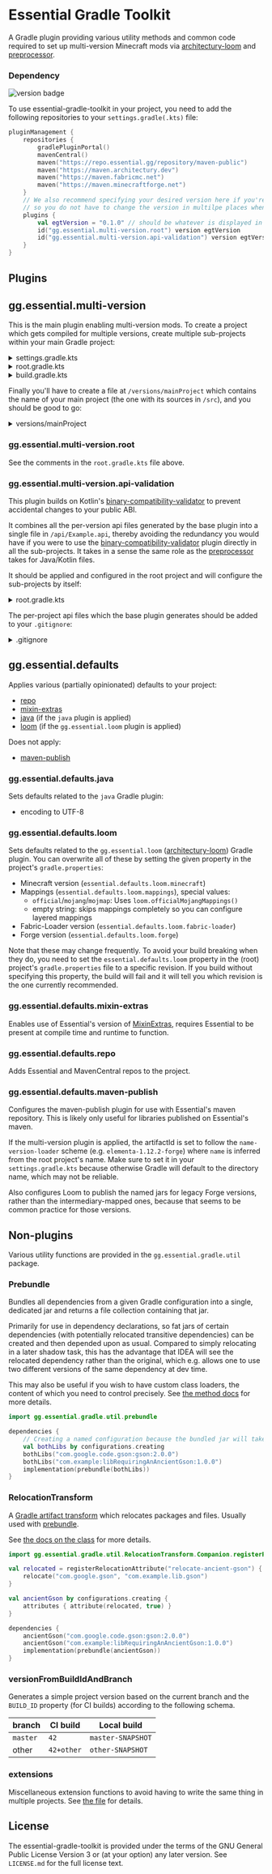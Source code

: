 # Essential Gradle Toolkit
A Gradle plugin providing various utility methods and common code required to set up multi-version Minecraft mods via [architectury-loom] and [preprocessor].

### Dependency
<img alt="version badge" src="https://badges.modcore.net/maven-metadata/v?metadataUrl=https://repo.essential.gg/repository/maven-public/gg/essential/essential-gradle-toolkit/maven-metadata.xml">

To use essential-gradle-toolkit in your project, you need to add the following repositories to your `settings.gradle(.kts)` file:
```kotlin
pluginManagement {
    repositories {
        gradlePluginPortal()
        mavenCentral()
        maven("https://repo.essential.gg/repository/maven-public")
        maven("https://maven.architectury.dev")
        maven("https://maven.fabricmc.net")
        maven("https://maven.minecraftforge.net")
    }
    // We also recommend specifying your desired version here if you're using more than one of the plugins,
    // so you do not have to change the version in multilpe places when updating.
    plugins {
        val egtVersion = "0.1.0" // should be whatever is displayed in above badge
        id("gg.essential.multi-version.root") version egtVersion
        id("gg.essential.multi-version.api-validation") version egtVersion
    }
}
```

## Plugins

## gg.essential.multi-version
This is the main plugin enabling multi-version mods.
To create a project which gets compiled for multiple versions, create multiple sub-projects within your main Gradle project:
<details>
<summary>settings.gradle.kts</summary>

```kotlin
listOf(
    "1.8.9-forge",
    "1.12.2-forge",
    "1.16.2-forge",
    "1.16.2-fabric",
).forEach { version ->
    include(":$version")
    project(":$version").apply {
        // This is where the `build` folder and per-version overwrites will reside
        projectDir = file("versions/$version")
        // All sub-projects get configured by the same `build.gradle.kts` file, the string is relative to projectDir
        // You could use separate build files for each project, but usually that would just be duplicating lots of code
        buildFileName = "../../build.gradle.kts"
    }
}

// We use the `build.gradle.kts` file for all the sub-projects (cause that's where most the interesting stuff lives),
// so we need to use a different build file for the original root project.
rootProject.buildFileName = "root.gradle.kts"
```
</details>
<details>
<summary>root.gradle.kts</summary>

```kotlin
plugins {
    // This marks the current project as the root of a multi-version project.
    // Any project using `gg.essential.multi-version` must have a parent with this root plugin applied.
    // Advanced users may use multiple (potentially independent) multi-version trees in different sub-projects.
    // This is currently equivalent to applying `com.replaymod.preprocess-root`.
    id("gg.essential.multi-version.root")
}

preprocess {
    // Here you first need to create a node per version you support and assign it an integer Minecraft version.
    // The mappings value is currently meaningless.
    val fabric11602 = createNode("1.16.2-fabric", 11602, "yarn")
    val forge11602 = createNode("1.16.2-forge", 11602, "mcp")
    val forge11202 = createNode("1.12.2-forge", 11202, "mcp")
    val forge10809 = createNode("1.8.9-forge", 10809, "mcp")

    // And then you need to tell the preprocessor which versions it should directly convert between.
    // This should form a directed graph with no cycles (i.e. a tree), which the preprocessor will then traverse to
    // produce source code for all versions from the main version.
    // Do note that the preprocessor can only convert between two projects when they are either on the same Minecraft
    // version (but use different mappings, e.g. 1.16.2 forge to fabric), or when they are using the same intermediary
    // mappings (but on different Minecraft versions, e.g. 1.12.2 forge to 1.8.9 forge, or 1.16.2 fabric to 1.18 fabric)
    // but not both at the same time, i.e. you cannot go straight from 1.12.2 forge to 1.16.2 fabric, you need to go via
    // an intermediary 1.16.2 forge project which has something in common with both.
    fabric11602.link(forge11602)
    forge11602.link(forge11202)
    // For any link, you can optionally specify a file containing extra mappings which the preprocessor cannot infer by
    // itself, e.g. forge intermediary names do not contain class names, so you may need to supply mappings for those
    // manually.
    forge11202.link(forge10809, file("versions/1.12.2-1.8.9.txt"))
}
```
</details>
<details>
<summary>build.gradle.kts</summary>

```kotlin
plugins {
    // If you're using Kotlin, it needs to be applied before the multi-version plugin
    kotlin("jvm")
    // Apply the multi-version plugin, this does all the configuration necessary for the preprocessor to
    // work. In particular it also applies `com.replaymod.preprocess`.
    // In addition it primarily also provides a `platform` extension which you can use in this build script
    // to get the version and mod loader of the current project.
    id("gg.essential.multi-version")
    // If you do not care too much about the details, you can just apply essential-gradle-toolkits' defaults for
    // Minecraft, fabric-loader, forge, mappings, etc. versions.
    // You can also overwrite some of these if need be. See the `gg.essential.defaults.loom` README section.
    // Otherwise you'll need to configure those as usual for (architectury) loom.
    id("gg.essential.defaults")
}

dependencies {
    // If you are depending on a multi-version library following the same scheme as the Essential libraries (that is
    // e.g. `elementa-1.8.9-forge`), you can `toString` `platform` directly to get the respective artifact id.
    modImplementation("gg.essential:elementa-$platform:428")
}

tasks.processResources {
    // Expansions are already set up for `version` (or `file.jarVersion`) and `mcVersionStr`.
    // You do not need to set those up manually.
}

loom {
    // If you need to use a tweaker on legacy (1.12.2 and below) forge:
    if (platform.isLegacyForge) {
        launchConfigs.named("client") {
            arg("--tweakClass", "gg.essential.loader.stage0.EssentialSetupTweaker")
            // And maybe a core mod?
            property("fml.coreMods.load", "com.example.asm.CoreMod")
        }
    }
    // Mixin on forge? (for legacy forge you will still need to register a tweaker to set up mixin)
    if (platform.isForge) {
        forge {
            mixinConfig("example.mixins.json")
            // And maybe an access transformer?
            // Though try to avoid these, cause they are not automatically translated to Fabric's access widener
            accessTransformer(project.parent.file("src/main/resources/example_at.cfg"))
        }
    }
}
```
</details>

Finally you'll have to create a file at `/versions/mainProject` which contains the name of your main project (the one with its sources in `/src`), and you should be good to go:
<details>
<summary>versions/mainProject</summary>

```
1.12.2-forge
```
</details>

### gg.essential.multi-version.root
See the comments in the `root.gradle.kts` file above.

### gg.essential.multi-version.api-validation
This plugin builds on Kotlin's [binary-compatibility-validator] to prevent accidental changes to your public ABI.

It combines all the per-version api files generated by the base plugin into a single file in `/api/Example.api`, thereby
avoiding the redundancy you would have if you were to use the [binary-compatibility-validator] plugin directly in all
the sub-projects.
It takes in a sense the same role as the [preprocessor] takes for Java/Kotlin files.

It should be applied and configured in the root project and will configure the sub-projects by itself:
<details>
<summary>root.gradle.kts</summary>

```kotlin
plugins {
    id("gg.essential.multi-version.root")
    id("gg.essential.multi-version.api-validation")
}

apiValidation {
    ignoredPackages.add("com.example")
}
```
</details>

The per-project api files which the base plugin generates should be added to your `.gitignore`:
<details>
<summary>.gitignore</summary>

```gitignore
versions/*/api/
```
</details>

## gg.essential.defaults

Applies various (partially opinionated) defaults to your project:
- [repo](#ggessentialdefaultsrepo)
- [mixin-extras](#ggessentialdefaultsmixin-extras)
- [java](#ggessentialdefaultsjava) (if the `java` plugin is applied)
- [loom](#ggessentialdefaultsloom) (if the `gg.essential.loom` plugin is applied)

Does not apply:
- [maven-publish](#ggessentialdefaultsmaven-publish)

### gg.essential.defaults.java

Sets defaults related to the `java` Gradle plugin:
- encoding to UTF-8

### gg.essential.defaults.loom

Sets defaults related to the `gg.essential.loom` ([architectury-loom]) Gradle plugin.
You can overwrite all of these by setting the given property in the project's `gradle.properties`:
- Minecraft version (`essential.defaults.loom.minecraft`)
- Mappings (`essential.defaults.loom.mappings`), special values:
    - `official`/`mojang`/`mojmap`: Uses `loom.officialMojangMappings()`
    - empty string: skips mappings completely so you can configure layered mappings
- Fabric-Loader version (`essential.defaults.loom.fabric-loader`)
- Forge version (`essential.defaults.loom.forge`)

Note that these may change frequently. To avoid your build breaking when they do, you need to set the
`essential.defaults.loom` property in the (root) project's `gradle.properties` file to a specific revision.
If you build without specifying this property, the build will fail and it will tell you which revision is the one
currently recommended.

### gg.essential.defaults.mixin-extras

Enables use of Essential's version of [MixinExtras], requires Essential to be present at compile time and runtime to function.

### gg.essential.defaults.repo

Adds Essential and MavenCentral repos to the project.

### gg.essential.defaults.maven-publish

Configures the maven-publish plugin for use with Essential's maven repository. This is likely only useful for libraries
published on Essential's maven.

If the multi-version plugin is applied, the artifactId is set to follow the `name-version-loader` scheme (e.g.
`elementa-1.12.2-forge`) where `name` is inferred from the root project's name. Make sure to set it in your
`settings.gradle.kts` because otherwise Gradle will default to the directory name, which may not be reliable.

Also configures Loom to publish the named jars for legacy Forge versions, rather than the intermediary-mapped ones,
because that seems to be common practice for those versions.

## Non-plugins

Various utility functions are provided in the `gg.essential.gradle.util` package.

### Prebundle

Bundles all dependencies from a given Gradle configuration into a single, dedicated jar and returns a file collection
containing that jar.

Primarily for use in dependency declarations, so fat jars of certain dependencies (with potentially relocated
transitive dependencies) can be created and then depended upon as usual. Compared to simply relocating in a later
shadow task, this has the advantage that IDEA will see the relocated dependency rather than the original, which e.g.
allows one to use two different versions of the same dependency at dev time.

This may also be useful if you wish to have custom class loaders, the content of which you need to control precisely.
See [the method docs](src/main/kotlin/gg/essential/gradle/util/prebundle.kt) for more details.

```kotlin
import gg.essential.gradle.util.prebundle

dependencies {
    // Creating a named configuration because the bundled jar will take its name from it, e.g. `bothLibs.jar`
    val bothLibs by configurations.creating
    bothLibs("com.google.code.gson:gson:2.0.0")
    bothLibs("com.example:libRequiringAnAncientGson:1.0.0")
    implementation(prebundle(bothLibs))
}
```

### RelocationTransform

A [Gradle artifact transform](https://docs.gradle.org/current/userguide/artifact_transforms.html) which relocates packages and files.
Usually used with [prebundle](#prebundle).

See [the docs on the class](src/main/kotlin/gg/essential/gradle/util/RelocationTransform.kt) for more details.

```kotlin
import gg.essential.gradle.util.RelocationTransform.Companion.registerRelocationAttribute

val relocated = registerRelocationAttribute("relocate-ancient-gson") {
    relocate("com.google.gson", "com.example.lib.gson")
}

val ancientGson by configurations.creating {
    attributes { attribute(relocated, true) }
}

dependencies {
    ancientGson("com.google.code.gson:gson:2.0.0")
    ancientGson("com.example:libRequiringAnAncientGson:1.0.0")
    implementation(prebundle(ancientGson))
}
```

### versionFromBuildIdAndBranch

Generates a simple project version based on the current branch and the `BUILD_ID` property (for CI builds) according to the following schema.

| branch   | CI build   | Local build       |
|:---------|------------|-------------------|
| `master` | `42`       | `master-SNAPSHOT` |
| other    | `42+other` | `other-SNAPSHOT`  |

### extensions

Miscellaneous extension functions to avoid having to write the same thing in multiple projects.
See [the file](src/main/kotlin/gg/essential/gradle/util/extensions.kt) for details.

## License
The essential-gradle-toolkit is provided under the terms of the GNU General Public License Version 3 or (at your option) any later version.
See `LICENSE.md` for the full license text.

[architectury-loom]: https://github.com/Sk1erLLC/architectury-loom
[preprocessor]: https://github.com/ReplayMod/preprocessor
[binary-compatibility-validator]: https://github.com/Kotlin/binary-compatibility-validator
[MixinExtras]: https://github.com/LlamaLad7/MixinExtras
